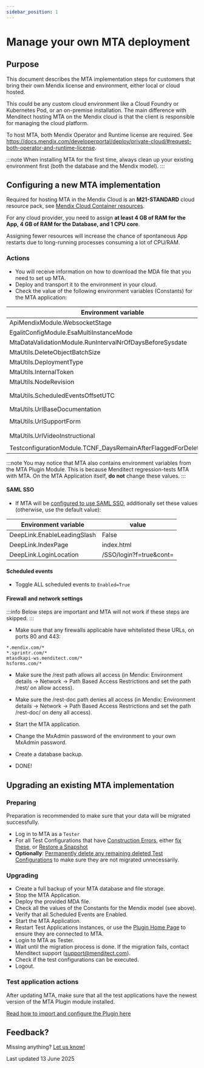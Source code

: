 ```yaml
---
sidebar_position: 1
---
```



# Manage your own MTA deployment

## Purpose

This document describes the MTA implementation steps for customers that bring their own Mendix license and environment, either local or cloud hosted.

This could be any custom cloud environment like a Cloud Foundry or Kubernetes Pod, or an on-premise installation. The main difference with Menditect hosting MTA on the Mendix cloud is that the client is responsible for managing the cloud platform.

To host MTA, both Mendix Operator and Runtime license are required. See https://docs.mendix.com/developerportal/deploy/private-cloud/#request-both-operator-and-runtime-license.

:::note
When installing MTA for the first time, always clean up your existing environment first (both the database and the Mendix model).
:::

## Configuring a new MTA implementation

Required for hosting MTA in the Mendix Cloud is an **M21-STANDARD** cloud resource pack, see [Mendix Cloud Container resources](https://docs.mendix.com/developerportal/deploy/mendix-cloud-deploy/#resource-pack).

For any cloud provider, you need to assign **at least 4 GB of RAM for the App, 4 GB of RAM for the Database, and 1 CPU core**.

Assigning fewer resources will increase the chance of spontaneous App restarts due to long-running processes consuming a lot of CPU/RAM.

### Actions

- You will receive information on how to download the MDA file that you need to set up MTA.
- Deploy and transport it to the environment in your cloud. 
- Check the value of the following environment variables (Constants) for the MTA application:

| Environment variable                                             | value                                                            |
| ---------------------------------------------------------------- | ---------------------------------------------------------------- |
| ApiMendixModule.WebsocketStage                                   | `production`                                                     |
| EgalitConfigModule.EsaMultiInstanceMode                          | `False`                                                          |
| MtaDataValidationModule.RunIntervalNrOfDaysBeforeSysdate         | `5`                                                              |
| MtaUtils.DeleteObjectBatchSize                                   | `500`                                                            |
| MtaUtils.DeploymentType                                          | `On-Premises`                                                    |
| MtaUtils.InternalToken                                           | *(empty)*                                                        |
| MtaUtils.NodeRevision                                            | `0`                                                              |
| MtaUtils.ScheduledEventsOffsetUTC                                | *(offset from UTC, in whole hours, for scheduled events to run)* |
| MtaUtils.UrlBaseDocumentation                                    | `https://documentation.menditect.com`                            |
| MtaUtils.UrlSupportForm                                          | `https://share.hsforms.com/1x-oVL39kRTGw-b3CQ9im8g3twri`         |
| MtaUtils.UrlVideoInstructional                                   | `https://menditect.com/demos/mta-movies.html`                    |
| TestconfigurationModule.TCNF_DaysRemainAfterFlaggedForDeleteDate | `20`                                                             |


:::note
You may notice that MTA also contains environment variables from the MTA Plugin Module. This is because Menditect regression-tests MTA with MTA. 
On the MTA Application itself, **do not** change these values.
:::


#### SAML SSO

- If MTA will be [configured to use SAML SSO](../configure-mta/configure-mta-saml), additionally set these values (otherwise, use the default value):

| Environment variable        | value                   |
| --------------------------- | ----------------------- |
| DeepLink.EnableLeadingSlash | False                   |
| DeepLink.IndexPage          | index.html              |
| DeepLink.LoginLocation      | /SSO/login?f=true&cont= |

#### Scheduled events

- Toggle ALL scheduled events to `Enabled=True`

#### Firewall and network settings

:::info
Below steps are important and MTA will not work if these steps are skipped.
:::

- Make sure that any firewalls applicable have whitelisted these URLs, on ports 80 and 443:

```
*.mendix.com/*
*.sprintr.com/*
mtasdkapi-ws.menditect.com/*
hsforms.com/*
```

- Make sure the /rest path allows all access (in Mendix: Environment details -> Network -> Path Based Access Restrictions and set the path /rest/ on allow access).
- Make sure the /rest-doc path denies all access (in Mendix: Environment details -> Network -> Path Based Access Restrictions and set the path /rest-doc/ on deny all access).

- Start the MTA application.
- Change the MxAdmin password of the environment to your own MxAdmin password.
- Create a database backup.
- DONE!

## Upgrading an existing MTA implementation

### Preparing

Preparation is recommended to make sure that your data will be migrated successfully.

- Log in to MTA as a `Tester`
- For all Test Configurations that have [Construction Errors](../../../mta/construction-error), either [fix these](../../../mta/construction-error#fix-construction-errors), or [Restore a Snapshot](../../../mta/snapshot#restore-a-snapshot)
- **Optionally**: [Permanently delete any remaining deleted Test Configurations](../../../mta/test-configuration#delete-a-test-configuration-permanently) to make sure they are not migrated unnecessarily.

### Upgrading

- Create a full backup of your MTA database and file storage.
- Stop the MTA Application.
- Deploy the provided MDA file.
- Check all the values of the Constants for the Mendix model (see above).
- Verify that all Scheduled Events are Enabled.
- Start the MTA Application.
- Restart Test Applications Instances, or use the [Plugin Home Page](../connect-mta/import-plugin#configuring-plugin-home-page) to ensure they are connected to MTA.
- Login to MTA as Tester.
- Wait until the migration process is done. If the migration fails, contact Menditect support (support@menditect.com).
- Check if the test configurations can be executed.
- Logout.

### Test application actions

After updating MTA, make sure that all the test applications have the newest version of the MTA Plugin module installed. 

[Read how to import and configure the Plugin here](../connect-mta/import-plugin)

## Feedback?
Missing anything? [Let us know!](mailto:support@menditect.com)

Last updated 13 June 2025